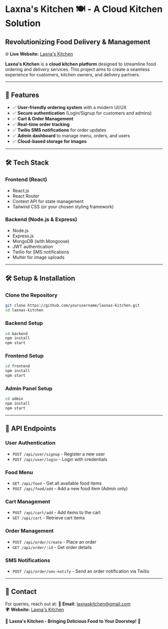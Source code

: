 # Laxna's Kitchen 🍽️ - A Cloud Kitchen Solution

## Revolutionizing Food Delivery & Management

🌐 **Live Website:** [Laxna's Kitchen](https://laxnas-kitchen-frontend-project.onrender.com/)

**Laxna's Kitchen** is a **cloud kitchen platform** designed to streamline food ordering and delivery services. This project aims to create a seamless experience for customers, kitchen owners, and delivery partners.

---

## 📌 Features
- ✅ **User-friendly ordering system** with a modern UI/UX
- ✅ **Secure authentication** (Login/Signup for customers and admins)
- ✅ **Cart & Order Management**
- ✅ **Real-time order tracking**
- ✅ **Twilio SMS notifications** for order updates
- ✅ **Admin dashboard** to manage menu, orders, and users
- ✅ **Cloud-based storage for images**

---

## 🛠 Tech Stack
### **Frontend (React)**
- React.js
- React Router
- Context API for state management
- Tailwind CSS (or your chosen styling framework)

### **Backend (Node.js & Express)**
- Node.js
- Express.js
- MongoDB (with Mongoose)
- JWT authentication
- Twilio for SMS notifications
- Multer for image uploads

---

## 🛠 Setup & Installation
### **Clone the Repository**
```sh
git clone https://github.com/yourusername/laxnas-kitchen.git
cd laxnas-kitchen
```

### **Backend Setup**
```sh
cd backend
npm install
npm start
```

### **Frontend Setup**
```sh
cd frontend
npm install
npm start
```

### **Admin Panel Setup**
```sh
cd admin
npm install
npm start
```

---

## 🚀 API Endpoints
### **User Authentication**
- `POST /api/user/signup` - Register a new user
- `POST /api/user/login` - Login with credentials

### **Food Menu**
- `GET /api/food` - Get all available food items
- `POST /api/food/add` - Add a new food item (Admin only)

### **Cart Management**
- `POST /api/cart/add` - Add items to the cart
- `GET /api/cart` - Retrieve cart items

### **Order Management**
- `POST /api/order/create` - Place an order
- `GET /api/order/:id` - Get order details

### **SMS Notifications**
- `POST /api/order/sms-notify` - Send an order notification via Twilio

---

## 📧 Contact
For queries, reach out at:
📩 **Email:** laxnaskitchen@gmail.com  
🌍 **Website:** [Laxna's Kitchen](https://laxnas-kitchen-frontend-project.onrender.com/)

🚀 **Laxna's Kitchen - Bringing Delicious Food to Your Doorstep!** 🚀
